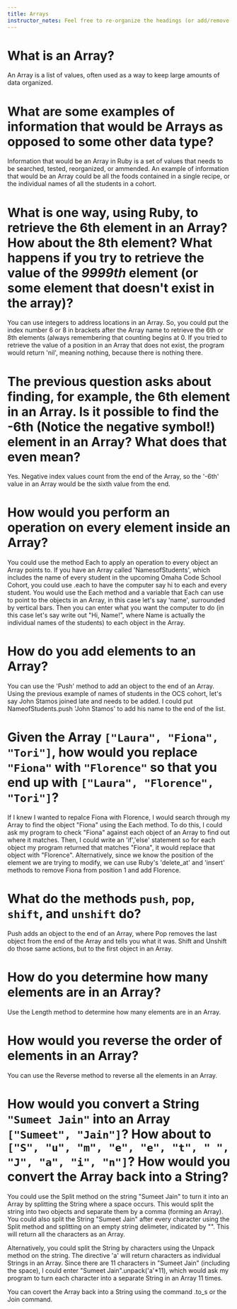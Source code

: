 ```yaml
---
title: Arrays
instructor_notes: Feel free to re-organize the headings (or add/remove headings) below. We included the headings for your benefit, but it's 100% fine if you want to write your responses in some different structure.
---
```


# What is an Array?

An Array is a list of values, often used as a way to keep large amounts of data organized.

# What are some examples of information that would be Arrays as opposed to some other data type?

Information that would be an Array in Ruby is a set of values that needs to be searched, tested, reorganized, or ammended. 
An example of information that would be an Array could be all the foods contained in a single recipe, or the individual names of all the students in a cohort.

# What is one way, using Ruby, to retrieve the 6th element in an Array? How about the 8th element? What happens if you try to retrieve the value of the _9999th_ element (or some element that doesn't exist in the array)?

You can use integers to address locations in an Array. So, you could put the index number 6 or 8 in brackets after the Array name to retrieve the 6th or 8th elements (always remembering that counting begins at 0.
If you tried to retrieve the value of a position in an Array that does not exist, the program would return 'nil', meaning nothing, because there is nothing there.

# The previous question asks about finding, for example, the 6th element in an Array. Is it possible to find the **-6th** (Notice the negative symbol!) element in an Array? What does that even mean?

Yes. Negative index values count from the end of the Array, so the '-6th' value in an Array would be the sixth value from the end.

# How would you perform an operation on every element inside an Array?

You could use the method Each to apply an operation to every object an Array points to. 
If you have an Array called 'NamesofStudents', which includes the name of every student in the upcoming Omaha Code School Cohort, you could use .each to have the computer say hi to each and every student.
You would use the Each method and a variable that Each can use to point to the objects in an Array, in this case let's say 'name', surrounded by vertical bars.
Then you can enter what you want the computer to do (in this case let's say write out "Hi, Name!", where Name is actually the individual names of the students) to each object in the Array.

# How do you add elements to an Array?

You can use the 'Push' method to add an object to the end of an Array. Using the previous example of names of students in the OCS cohort, let's say John Stamos joined late and needs to be added.
I could put NameofStudents.push 'John Stamos' to add his name to the end of the list.

# Given the Array `["Laura", "Fiona", "Tori"]`, how would you replace `"Fiona"` with `"Florence"` so that you end up with `["Laura", "Florence", "Tori"]`?

If I knew I wanted to repalce Fiona with Florence, I would search through my Array to find the object "Fiona" using the Each method.
To do this, I could ask my program to check "Fiona" against each object of an Array to find out where it matches.
Then, I could write an 'if','else' statement so for each object my program returned that matches "Fiona", it would replace that object with "Florence".
Alternatively, since we know the position of the element we are trying to modify, we can use Ruby's 'delete_at' and 'insert' methods to remove Fiona from position 1 and add Florence.

# What do the methods `push`, `pop`, `shift`, and `unshift` do?

Push adds an object to the end of an Array, where Pop removes the last object from the end of the Array and tells you what it was.
Shift and Unshift do those same actions, but to the first object in an Array.

# How do you determine how many elements are in an Array?

Use the Length method to determine how many elements are in an Array.

# How would you reverse the order of elements in an Array?

You can use the Reverse method to reverse all the elements in an Array. 

# How would you convert a String `"Sumeet Jain"` into an Array `["Sumeet", "Jain"]`? How about to `["S", "u", "m", "e", "e", "t", " ", "J", "a", "i", "n"]`? How would you convert the Array back into a String?

You could use the Split method on the string "Sumeet Jain" to turn it into an Array by splitting the String where a space occurs. This would split the string into two objects and separate them by a comma (forming an Array).
You could also split the String "Sumeet Jain" after every character using the Split method and splitting on an empty string delimeter, indicated by "". This will return all the characters as an Array.

Alternatively, you could split the String by characters using the Unpack method on the string. The directive 'a' will return characters as individual Strings in an Array.
Since there are 11 characters in "Sumeet Jain" (including the space), I could enter "Sumeet Jain".unpack('a'*11), which would ask my program to turn each character into a separate String in an Array 11 times.

You can covert the Array back into a String using the command .to_s or the Join command.

